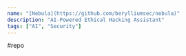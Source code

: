 ```yaml
---
name: "[Nebula](https://github.com/berylliumsec/nebula)"
description: "AI-Powered Ethical Hacking Assistant"
tags: ["AI", "Security"]
---
```

#repo